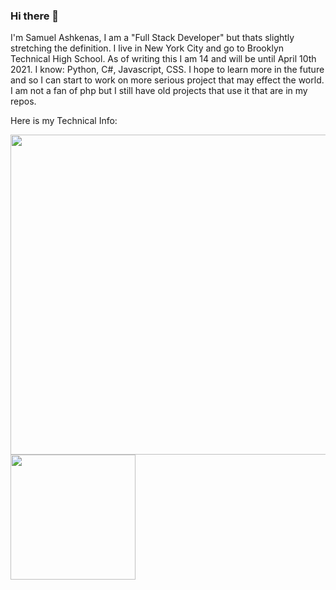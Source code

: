### Hi there 👋

I'm Samuel Ashkenas, I am a "Full Stack Developer" but thats slightly stretching the definition. I live in New York City and go to Brooklyn Technical High School. As of writing this I am 14 and will be until April 10th 2021. I know: Python, C#, Javascript, CSS. I hope to learn more in the future and so I can start to work on more serious project that may effect the world. I am not a fan of php but I still have old projects that use it that are in my repos. 


Here is my Technical Info:

<a href="https://github.com/anuraghazra/github-readme-stats">
    <img align="center" width="512" src="https://github-readme-stats.vercel.app/api?username=SamAsh11414&show_icons=true&theme=dracula&count_private=true" />
    <img align="center" height="200" src="https://github-readme-stats.vercel.app/api/top-langs/?username=SamAsh11414&theme=dracula">
</div>
</a>
<!--
**SamAsh11414/SamAsh11414** is a ✨ _special_ ✨ repository because its `README.md` (this file) appears on your GitHub profile.

Here are some ideas to get you started:

- 🔭 I’m currently working on ...
- 🌱 I’m currently learning ...
- 👯 I’m looking to collaborate on ...
- 🤔 I’m looking for help with ...
- 💬 Ask me about ...
- 📫 How to reach me: ...
- 😄 Pronouns: ...
- ⚡ Fun fact: ...
-->
